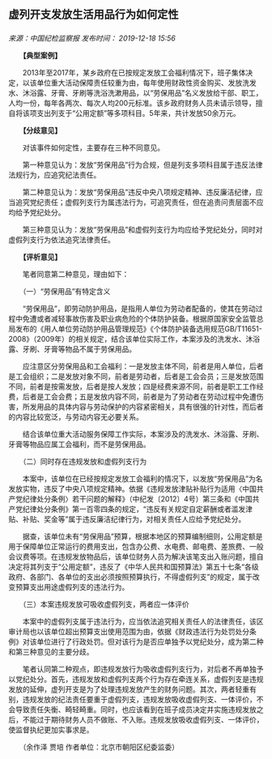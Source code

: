 ## 虚列开支发放生活用品行为如何定性

### 

_来源：中国纪检监察报_ _发布时间： 2019-12-18 15:56_

　　**【典型案例】**

　　2013年至2017年，某乡政府在已按规定发放工会福利情况下，班子集体决定，以该单位重大活动保障责任较重为由，每年使用财政性资金购买、发放洗发水、沐浴露、牙膏、牙刷等洗浴洗漱用品，以“劳保用品”名义发放给干部、职工，人均一份，每年各两次、每次人均200元标准。该乡政府财务人员未请示领导，擅自将该项支出列支于“公用定额”等多项科目。5年来，共计发放50余万元。

　　**【分歧意见】**

　　对该事件如何定性，主要存在三种不同意见。

　　第一种意见认为：发放“劳保用品”行为合规，但是列支多项科目属于违反法律法规行为，应追究纪法责任。

　　第二种意见认为：发放“劳保用品”违反中央八项规定精神、违反廉洁纪律，应当追究党纪责任；虚假列支行为属违法行为，可追究责任，但在追责问责层面不应均给予党纪处分。

　　第三种意见认为：发放“劳保用品”和虚假列支行为均应给予党纪处分，同时对虚假列支行为依法追究法律责任。

　　**【评析意见】**

　　笔者同意第二种意见，理由如下：

　　（一）“劳保用品”有特定含义

　　“劳保用品”，即劳动防护用品，是指用人单位为劳动者配备的，使其在劳动过程中免遭或者减轻事故伤害及职业病危险的个体防护装备。根据原国家安全监管总局发布的《用人单位劳动防护用品管理规范》《个体防护装备选用规范GB/T11651-2008》（2009年）的相关规定，结合该单位实际工作，本案涉及的洗发水、沐浴露、牙刷、牙膏等物品不属于劳保用品。

　　应注意区分劳保用品和工会福利：一是发放主体不同，前者是用人单位，后者是工会组织；二是发放对象不同，前者是劳动者，后者是工会会员；三是发放范围不同，前者是按需发放，后者是按人发放；四是经费来源不同，前者是职工工作经费，后者是工会会费；五是发放内容不同，前者是为了劳动者在劳动过程中免遭伤害，所发用品的具体内容与劳动保护的内容紧密相关，具有很强的针对性，而后者的内容比较宽泛，与劳动内容无必要关系。

　　结合该单位重大活动服务保障工作实际，本案涉及的洗发水、沐浴露、牙刷、牙膏等物品应属工会福利，而不是劳保用品。

　　（二）同时存在违规发放和虚假列支行为

　　本案中，该单位在已经按规定发放工会福利的情况下，以发放“劳保用品”为名发放实物，违反了中央八项规定精神。依据《违规发放津贴补贴行为适用〈中国共产党纪律处分条例〉若干问题的解释》（中纪发〔2012〕4号）第三条和《中国共产党纪律处分条例》第一百零四条的规定，“违反有关规定自定薪酬或者滥发津贴、补贴、奖金等”属于违反廉洁纪律行为，对相关责任人应给予党纪处分。

　　据查，该单位未有“劳保用品”预算，根据本地区的预算编制细则，公用定额是用于保障单位正常运行的费用支出，包含办公费、水电费、邮电费、差旅费、一般会议费等项。在违规发放物品后，该单位财务人员为解决该笔支出入账问题，擅自决定将其列支于“公用定额”，违反了《中华人民共和国预算法》第五十七条“各级政府、各部门、各单位的支出必须按照预算执行，不得虚假列支”的规定，属于改变预算支出用途虚假列支的违法行为。

　　（三）本案违规发放可吸收虚假列支，两者应一体评价

　　本案中的虚假列支属于违法行为，应当依法追究相关责任人的法律责任，该区审计局也以该单位超出预算支出使用范围为由，依据《财政违法行为处罚处分条例》对该单位进行了行政处罚。但对该行为是否应单独予以党纪处分，成为第二种和第三种意见的主要分歧。

　　笔者认同第二种观点，即违规发放行为吸收虚假列支行为，对后者不再单独予以党纪处分。首先，违规发放和虚假列支两个行为存在牵连关系，虚假列支是违规发放的延伸，虚列开支是为了处理违规发放产生的财务问题。其次，两者轻重有别，违规发放的纪法责任要重于虚假列支，违规发放吸收虚假列支、一体评价，不会导致责任失衡、畸轻畸重。同时，也应该看到在班子成员决定并实施违规发放之后，不能过于期待财务人员不做账、不入账。违规发放吸收虚假列支、一体评价，使监督执纪更加实事求是。

　　（余作泽 贾培 作者单位：北京市朝阳区纪委监委）